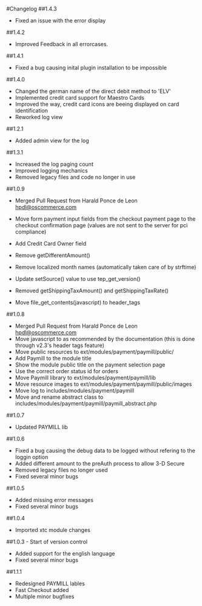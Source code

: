 #Changelog
##1.4.3
* Fixed an issue with the error display

##1.4.2
* Improved Feedback in all errorcases.

##1.4.1
* Fixed a bug causing inital plugin installation to be impossible

##1.4.0
* Changed the german name of the direct debit method to 'ELV'
* Implemented credit card support for Maestro Cards
* Improved the way, credit card icons are beeing displayed on card identification
* Reworked log view

##1.2.1
* Added admin view for the log

##1.3.1
* Increased the log paging count
* Improved logging mechanics
* Removed legacy files and code no longer in use

##1.0.9
* Merged Pull Request from Harald Ponce de Leon <hpdl@oscommerce.com>

 * Move form payment input fields from the checkout payment page to the checkout confirmation page (values are not sent to the server for pci compliance)
 * Add Credit Card Owner field
 * Remove getDifferentAmount()
 * Remove localized month names (automatically taken care of by strftime)
 * Update setSource() value to use tep_get_version()
 * Removed getShippingTaxAmount() and getShippingTaxRate()
 * Move file_get_contents(javascript) to header_tags

##1.0.8
* Merged Pull Request from Harald Ponce de Leon <hpdl@oscommerce.com>
 * Move javascript to <head> as recommended by the documentation (this is done through v2.3's header tags feature)
 * Move public resources to ext/modules/payment/paymill/public/
 * Add Paymill to the module title
 * Show the module public title on the payment selection page
 * Use the correct order status id for orders
 * Move Paymill library to ext/modules/payment/paymill/lib
 * Move resource images to ext/modules/payment/paymill/public/images
 * Move log to includes/modules/payment/paymill
 * Move and rename abstract class to includes/modules/payment/paymill/paymill_abstract.php

##1.0.7
* Updated PAYMILL lib

##1.0.6
* Fixed a bug causing the debug data to be logged without refering to the loggin option
* Added different amount to the preAuth process to allow 3-D Secure
* Removed legacy files no longer used
* Fixed several minor bugs

##1.0.5
* Added missing error messages
* Fixed several minor bugs

##1.0.4
* Imported xtc module changes

##1.0.3 - Start of version control
* Added support for the english language
* Fixed several minor bugs

##1.1.1
* Redesigned PAYMILL lables
* Fast Checkout added
* Multiple minor bugfixes